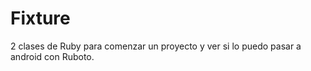 Fixture
=======

2 clases de Ruby para comenzar un proyecto y ver si lo puedo pasar a android con Ruboto.
